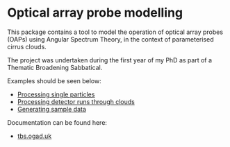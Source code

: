 # Optical array probe modelling
This package contains a tool to model the operation of optical array probes (OAPs) using Angular Spectrum Theory, in the context of parameterised cirrus clouds.

The project was undertaken during the first year of my PhD as part of a Thematic Broadening Sabbatical.

Examples should be seen below:
- [Processing single particles](examples/ast-examples.ipynb)
- [Processing detector runs through clouds](examples/cloud-examples.ipynb)
- [Generating sample data](examples/data_generation.ipynb)

Documentation can be found here:
- [tbs.ogad.uk](https://tbs.ogad.uk)